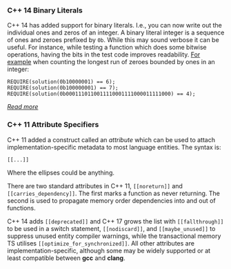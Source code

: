 ### C++ 14 Binary Literals
C++ 14 has added support for binary literals.
I.e., you can now write out the individual ones and zeros of an integer.
A binary literal integer is a sequence of ones and zeroes prefixed by `0b`.
While this may sound verbose it can be useful.
For instance, while testing a function which does some bitwise operations,
having the bits in the test code improves readability.
[For example](http://web.archive.org/web/20160610120206/https://codility.com/programmers/task/binary_gap/)
when counting the longest run of zeroes bounded by ones in an integer:

    REQUIRE(solution(0b10000001) == 6);
    REQUIRE(solution(0b100000001) == 7);
    REQUIRE(solution(0b0001110110011110001111000011111000) == 4);

[_Read more_](http://web.archive.org/web/20160710191639/http://www.informit.com/articles/article.aspx?p=2209021)


### C++ 11 Attribute Specifiers
C++ 11 added a construct called an _attribute_ which can be used to attach
implementation-specific metadata to most language entities.
The syntax is:

    [[...]]

Where the ellipses could be anything.

There are two standard attributes in C++ 11, `[[noreturn]]` and `[[carries_dependency]]`.
The first marks a function as never returning.
The second is used to propagate memory order dependencies into and out of functions.

C++ 14 adds `[[deprecated]]` and C++ 17 grows the list with `[[fallthrough]]` to be used in a switch
statement, `[[nodiscard]]`, and `[[maybe_unused]]` to suppress unused entity compiler warnings,
while the transactional memory TS utilises `[[optimize_for_synchronized]]`.
All other attributes are implementation-specific, although some may be widely
supported or at least compatible between **gcc** and **clang**.
